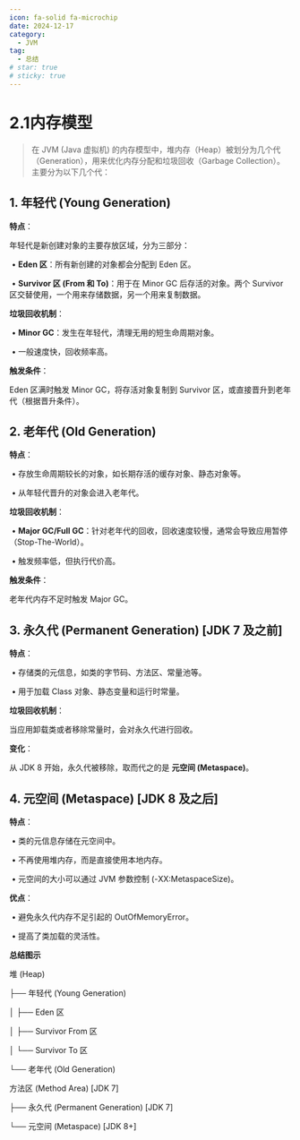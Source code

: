 ```yaml
---
icon: fa-solid fa-microchip
date: 2024-12-17
category:
  - JVM
tag:
  - 总结
# star: true
# sticky: true
---
```

# 2.1内存模型

> 在 JVM (Java 虚拟机) 的内存模型中，堆内存（Heap）被划分为几个代（Generation），用来优化内存分配和垃圾回收（Garbage Collection）。主要分为以下几个代：

<!-- more -->

## **1. 年轻代 (Young Generation)**



**特点**：

年轻代是新创建对象的主要存放区域，分为三部分：

​	•	**Eden 区**：所有新创建的对象都会分配到 Eden 区。

​	•	**Survivor 区 (From 和 To)**：用于在 Minor GC 后存活的对象。两个 Survivor 区交替使用，一个用来存储数据，另一个用来复制数据。



**垃圾回收机制**：

​	•	**Minor GC**：发生在年轻代，清理无用的短生命周期对象。

​	•	一般速度快，回收频率高。



**触发条件**：

Eden 区满时触发 Minor GC，将存活对象复制到 Survivor 区，或直接晋升到老年代（根据晋升条件）。



## **2. 老年代 (Old Generation)**



**特点**：

​	•	存放生命周期较长的对象，如长期存活的缓存对象、静态对象等。

​	•	从年轻代晋升的对象会进入老年代。



**垃圾回收机制**：

​	•	**Major GC/Full GC**：针对老年代的回收，回收速度较慢，通常会导致应用暂停（Stop-The-World）。

​	•	触发频率低，但执行代价高。



**触发条件**：

老年代内存不足时触发 Major GC。



## **3. 永久代 (Permanent Generation) [JDK 7 及之前]**



**特点**：

​	•	存储类的元信息，如类的字节码、方法区、常量池等。

​	•	用于加载 Class 对象、静态变量和运行时常量。



**垃圾回收机制**：

当应用卸载类或者移除常量时，会对永久代进行回收。



**变化**：

从 JDK 8 开始，永久代被移除，取而代之的是 **元空间 (Metaspace)**。



## **4. 元空间 (Metaspace) [JDK 8 及之后]**



**特点**：

​	•	类的元信息存储在元空间中。

​	•	不再使用堆内存，而是直接使用本地内存。

​	•	元空间的大小可以通过 JVM 参数控制 (-XX:MetaspaceSize)。



**优点**：

​	•	避免永久代内存不足引起的 OutOfMemoryError。

​	•	提高了类加载的灵活性。



**总结图示**



堆 (Heap)

├── 年轻代 (Young Generation)

│  ├── Eden 区

│  ├── Survivor From 区

│  └── Survivor To 区

└── 老年代 (Old Generation)



方法区 (Method Area) [JDK 7]

├── 永久代 (Permanent Generation) [JDK 7]

└── 元空间 (Metaspace) [JDK 8+]